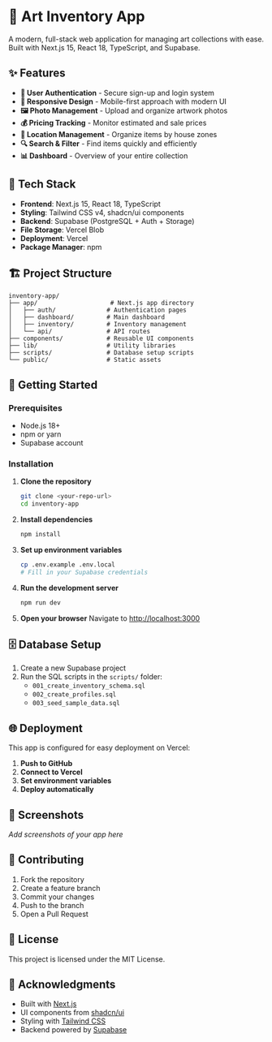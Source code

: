 # 🎨 Art Inventory App

A modern, full-stack web application for managing art collections with ease. Built with Next.js 15, React 18, TypeScript, and Supabase.

## ✨ Features

- **🔐 User Authentication** - Secure sign-up and login system
- **📱 Responsive Design** - Mobile-first approach with modern UI
- **🖼️ Photo Management** - Upload and organize artwork photos
- **💰 Pricing Tracking** - Monitor estimated and sale prices
- **📍 Location Management** - Organize items by house zones
- **🔍 Search & Filter** - Find items quickly and efficiently
- **📊 Dashboard** - Overview of your entire collection

## 🚀 Tech Stack

- **Frontend**: Next.js 15, React 18, TypeScript
- **Styling**: Tailwind CSS v4, shadcn/ui components
- **Backend**: Supabase (PostgreSQL + Auth + Storage)
- **File Storage**: Vercel Blob
- **Deployment**: Vercel
- **Package Manager**: npm

## 🏗️ Project Structure

```
inventory-app/
├── app/                    # Next.js app directory
│   ├── auth/              # Authentication pages
│   ├── dashboard/         # Main dashboard
│   ├── inventory/         # Inventory management
│   └── api/               # API routes
├── components/            # Reusable UI components
├── lib/                   # Utility libraries
├── scripts/               # Database setup scripts
└── public/                # Static assets
```

## 🚀 Getting Started

### Prerequisites

- Node.js 18+ 
- npm or yarn
- Supabase account

### Installation

1. **Clone the repository**
   ```bash
   git clone <your-repo-url>
   cd inventory-app
   ```

2. **Install dependencies**
   ```bash
   npm install
   ```

3. **Set up environment variables**
   ```bash
   cp .env.example .env.local
   # Fill in your Supabase credentials
   ```

4. **Run the development server**
   ```bash
   npm run dev
   ```

5. **Open your browser**
   Navigate to [http://localhost:3000](http://localhost:3000)

## 🗄️ Database Setup

1. Create a new Supabase project
2. Run the SQL scripts in the `scripts/` folder:
   - `001_create_inventory_schema.sql`
   - `002_create_profiles.sql`
   - `003_seed_sample_data.sql`

## 🌐 Deployment

This app is configured for easy deployment on Vercel:

1. **Push to GitHub**
2. **Connect to Vercel**
3. **Set environment variables**
4. **Deploy automatically**

## 📱 Screenshots

*Add screenshots of your app here*

## 🤝 Contributing

1. Fork the repository
2. Create a feature branch
3. Commit your changes
4. Push to the branch
5. Open a Pull Request

## 📄 License

This project is licensed under the MIT License.

## 🙏 Acknowledgments

- Built with [Next.js](https://nextjs.org/)
- UI components from [shadcn/ui](https://ui.shadcn.com/)
- Styling with [Tailwind CSS](https://tailwindcss.com/)
- Backend powered by [Supabase](https://supabase.com/)
